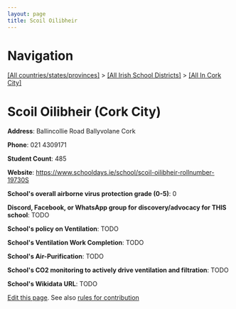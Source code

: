 ```yaml
---
layout: page
title: Scoil Oilibheir
---
```

# Navigation

[[All countries/states/provinces]](../../..) > [[All Irish School Districts]](../..) > [[All In Cork City]](..)

# Scoil Oilibheir (Cork City)

**Address**: Ballincollie Road Ballyvolane Cork

**Phone**: 021 4309171

**Student Count**: 485

**Website**: <https://www.schooldays.ie/school/scoil-oilibheir-rollnumber-19730S>

**School's overall airborne virus protection grade (0-5)**: 0

**Discord, Facebook, or WhatsApp group for discovery/advocacy for THIS school**: TODO

**School's policy on Ventilation**: TODO

**School's Ventilation Work Completion**: TODO

**School's Air-Purification**: TODO

**School's CO2 monitoring to actively drive ventilation and filtration**: TODO

**School's Wikidata URL**: TODO


[Edit this page](https://github.com/ventilate-schools/Ireland/edit/main/./Cork_City/Scoil_Oilibheir.md). See also [rules for contribution](../../../contribution-rules/)